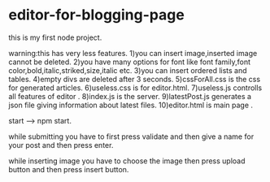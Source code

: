 # editor-for-blogging-page
this is my first node project.

warning:this has very less features. 
1)you can insert image,inserted image cannot be deleted.
2)you have many options for font like font family,font color,bold,italic,striked,size,italic etc.
3)you can insert ordered lists and tables.
4)empty divs are deleted after 3 seconds.
5)cssForAll.css is the css for generated articles.
6)useless.css is for editor.html.
7)useless.js controlls all features of editor .
8)index.js is the server.
9)latestPost.js generates a json file giving information about latest files.
10)editor.html is main page .

start --> npm start.

while submitting you have to first press validate and then give a name for your post and then press enter.

while inserting image you have to choose the image then press upload button and then press insert button.

